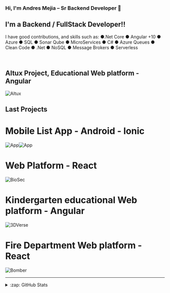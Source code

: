 ### Hi, I'm Andres Mejia – Sr Backend Developer 🤘


## I'm a Backend / FullStack Developer!!

I have good contributions, and skills such as:
●.Net Core ● Angular +10 ● Azure ● SQL
● Sonar Qube ● MicroServices ● C#
● Azure Queues ● Clean Code ● .Net ● NoSQL
● Message Brokers ● Serverless

<br />

## Altux Project, Educational Web platform - Angular
![Altux](https://user-images.githubusercontent.com/44149597/232352444-fdedd19e-9296-4da1-8e2b-5f5b1a3cd7a9.gif)
## Last Projects
# Mobile List App - Android - Ionic
![App](https://user-images.githubusercontent.com/44149597/232350287-f6027506-eca7-4bf1-9247-638901cddda4.gif)![App](https://user-images.githubusercontent.com/44149597/232350287-f6027506-eca7-4bf1-9247-638901cddda4.gif)
# Web Platform - React
![BioSec](https://user-images.githubusercontent.com/44149597/232350376-ecc12b93-411e-46af-b3a0-6f066cb92c33.gif)
# Kindergarten educational Web platform - Angular
![3DVerse](https://user-images.githubusercontent.com/44149597/232351571-ae026e01-2e91-4e90-8277-51f7d4491d35.gif)
# Fire Department Web platform - React
![Bomber](https://user-images.githubusercontent.com/44149597/232350456-a550fdd1-efa7-4832-9e78-6b2c56c7d82a.gif)

---


<details>
  <summary>:zap: GitHub Stats</summary>

  <img align="left" alt="intellerX's GitHub Stats" src="https://github-readme-stats.intellerX.vercel.app/api?username=intellerX&show_icons=true&hide_border=true" />

</details>

